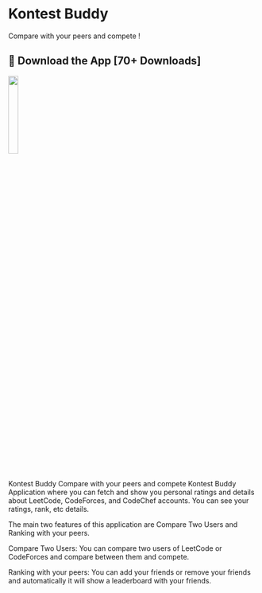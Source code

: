 # Kontest Buddy
Compare with your peers and compete !

## 🔗 Download the App [70+ Downloads]

<a href="https://play.google.com/store/apps/details?id=akturankpredictorbyamitmaity.example.akturankpredictor">
<img src="https://github.com/maityamit/Heritsm-Heritage_of_India-Application/blob/master/Demo/800px-Google_Play_Store_badge_EN.svg.png" width="20%" /></a>
<br>

<br>Kontest Buddy
Compare with your peers and compete
Kontest Buddy Application where you can fetch and show you personal ratings and details about LeetCode, CodeForces, and CodeChef accounts. You can see your ratings, rank, etc details.

The main two features of this application are Compare Two Users and Ranking with your peers.

Compare Two Users: You can compare two users of LeetCode or CodeForces and compare between them and compete.

Ranking with your peers: You can add your friends or remove your friends and automatically it will show a leaderboard with your friends.
